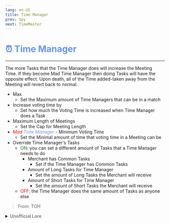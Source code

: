 ```yaml
---
lang: en-US
title: Time Manager
prev: Spy
next: TimeMaster
---
```


# <font color="#6495ed">⏰ <b>Time Manager</b></font> <Badge text="Support" type="tip" vertical="middle"/>
---

The more Tasks that the Time Manager does will increase the Meeting Time. If they become Mad Time Manager then doing Tasks will have the opposite effect. Upon death, all of the Time added-taken away from the Meeting will revert back to normal.
* Max
  * Set the Maximum amount of Time Managers that can be in a match
* Increase voting time by
  * Set how much the Voting Time is increased when Time Manager does a Task
* Maximum Length of Meetings
  * Set the Cap for Meeting Length
* <i><font color=red>Mad</font> <font color=#6495ed>Time Manager</font></i> - Minimum Voting Time
  * Set the Minimal amount of time that voting time in a Meeting can be
* Override Time Manager's Tasks
  * <font color=green>ON</font>: you can set a different amount of Tasks that a Time Manager needs to do
    * Merchant has Common Tasks
      * Set if the Time Manager has Common Tasks
    * Amount of Long Tasks for Time Manager
      * Set the amount of Long Tasks the Merchant will receive
    * Amount of Short Tasks for Time Manager
      * Set the amount of Short Tasks the Merchant will receive
  * <font color=red>OFF</font>: the Time Manager does the same amount of Tasks as anyone else

> From: TOH

<details>
<summary><b><font color=gray>Unofficial Lore</font></b></summary>

Placeholder: This role is a ROLE OH EM GOSH
> Submitted by: Member
</details>
